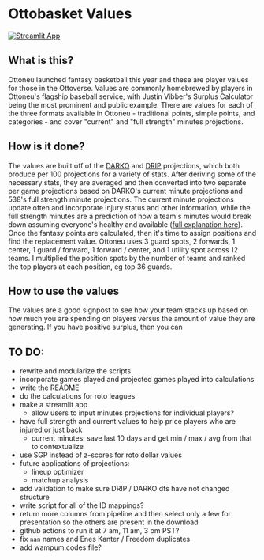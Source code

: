 # Ottobasket Values
[![Streamlit App](https://static.streamlit.io/badges/streamlit_badge_black_white.svg)](https://share.streamlit.io/wfordh/ottobasket_values/main/src/app.py/)

## What is this?
Ottoneu launched fantasy basketball this year and these are player values for those in the Ottoverse. Values are commonly homebrewed by players in Ottoneu's flagship baseball service, with Justin Vibber's Surplus Calculator being the most prominent and public example. There are values for each of the three formats available in Ottoneu - traditional points, simple points, and categories - and cover "current" and "full strength" minutes projections.

## How is it done?
The values are built off of the [DARKO](https://apanalytics.shinyapps.io/DARKO/) and [DRIP](https://theanalyst.com/na/2021/10/nba-drip-daily-updated-rating-of-individual-performance/) projections, which both produce per 100 projections for a variety of stats. After deriving some of the necessary stats, they are averaged and then converted into two separate per game projections based on DARKO's current minute projections and 538's full strength minute projections. The current minute projections update often and incorporate injury status and other information, while the full strength minutes are a prediction of how a team's minutes would break down assuming everyone's healthy and available ([full explanation here](https://fivethirtyeight.com/methodology/how-our-nba-predictions-work/)). Once the fantasy points are calculated, then it's time to assign positions and find the replacement value. Ottoneu uses 3 guard spots, 2 forwards, 1 center, 1 guard / forward, 1 forward / center, and 1 utility spot across 12 teams. I multiplied the position spots by the number of teams and ranked the top players at each position, eg top 36 guards.

## How to use the values
The values are a good signpost to see how your team stacks up based on how much you are spending on players versus the amount of value they are generating. If you have positive surplus, then you can 

## TO DO:
- rewrite and modularize the scripts
- incorporate games played and projected games played into calculations
- write the README
- do the calculations for roto leagues
- make a streamlit app
  - allow users to input minutes projections for individual players?
- have full strength and current values to help price players who are injured or just back
  - current minutes: save last 10 days and get min / max / avg from that to contextualize
- use SGP instead of z-scores for roto dollar values
- future applications of projections:
  - lineup optimizer
  - matchup analysis
- add validation to make sure DRIP / DARKO dfs have not changed structure
- write script for all of the ID mappings?
- return more columns from pipeline and then select only a few for presentation so the others are present in the download
- github actions to run it at 7 am, 11 am, 3 pm PST?
- fix `nan` names and Enes Kanter / Freedom duplicates
- add wampum.codes file?
